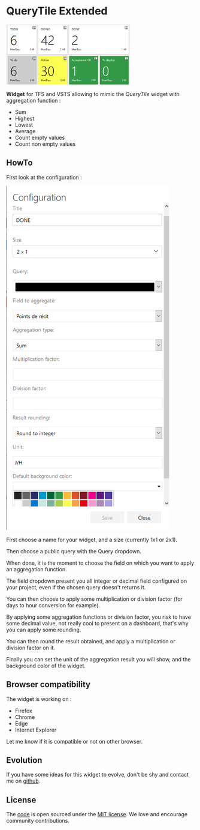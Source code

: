 # QueryTile Extended

![Widget preview](images/preview.png)

**Widget** for TFS and VSTS allowing to mimic the *QueryTile* widget with aggregation function :
- Sum
- Highest
- Lowest
- Average
- Count empty values
- Count non empty values

## HowTo
First look at the configuration :

![Configuration preview](images/preview_config.png)

First choose a name for your widget, and a size (currently 1x1 or 2x1).

Then choose a public query with the Query dropdown.

When done, it is the moment to choose the field on which you want to apply an aggregation function.

The field dropdown present you all integer or decimal field configured on your project, even if the chosen query doesn't returns it.

You can then choose to apply some multiplication or division factor (for days to hour conversion for example).

By applying some aggregation functions or division factor, you risk to have some decimal value, not really cool to present on a dashboard, that's why you can apply some rounding.

You can then round the result obtained, and apply a multiplication or division factor on it.

Finally you can set the unit of the aggregation result you will show, and the background color of the widget.

## Browser compatibility
The widget is working on :
- Firefox
- Chrome
- Edge
- Internet Explorer

Let me know if it is compatible or not on other browser.

## Evolution
If you have some ideas for this widget to evolve, don't be shy and contact me on [github](https://github.com/arsenikstiger/querytile-extended).

## License
The [code](https://github.com/arsenikstiger/querytile-extended) is open sourced under the [MIT license](license.md). We love and encourage community contributions.